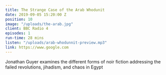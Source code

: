 ```yaml
---
title: The Strange Case of the Arab Whodunit
date: 2019-09-05 15:20:00 Z
position: 10
image: "/uploads/the-arab.jpg"
client: BBC Radio 4
episodes: 1
run-time: 28 mins
listen: "/uploads/arab-whodunnit-preview.mp3"
link: https://www.google.com
---
```


Jonathan Guyer examines the different forms of noir fiction addressing the failed revolutions, jihadism, and chaos in Egypt